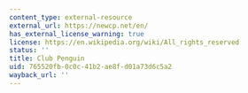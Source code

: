 ```yaml
---
content_type: external-resource
external_url: https://newcp.net/en/
has_external_license_warning: true
license: https://en.wikipedia.org/wiki/All_rights_reserved
status: ''
title: Club Penguin
uid: 765520fb-0c0c-41b2-ae8f-d01a73d6c5a2
wayback_url: ''
---
```

